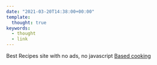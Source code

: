 ```yaml
---
date: "2021-03-20T14:38:00+00:00"
template:
  thought: true
keywords:
  - thought
  - link
---
```


Best Recipes site with no ads, no javascript
[Based cooking](https://based.cooking/)
